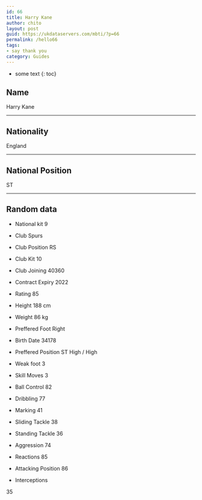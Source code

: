 ```yaml
---
id: 66
title: Harry Kane
author: chito
layout: post
guid: https://ukdataservers.com/mbti/?p=66
permalink: /hello66
tags:
- say thank you
category: Guides
---
```


* some text
{: toc}


## Name  
Harry Kane 

* * *

## Nationality  
England 

* * *

## National Position  
ST 

* * *

## Random data 

  * National kit 
9 

  * Club 
Spurs 

  * Club Position 
RS 

  * Club Kit 
10 

  * Club Joining 
40360 

  * Contract Expiry 
2022 

  * Rating 
85 

  * Height 
188 cm 

  * Weight 
86 kg 

  * Preffered Foot 
Right 

  * Birth Date 
34178 

  * Preffered Position 
ST High / High 

  * Weak foot 
3 

  * Skill Moves 
3 

  * Ball Control 
82 

  * Dribbling 
77 

  * Marking 
41 

  * Sliding Tackle 
38 

  * Standing Tackle 
36 

  * Aggression 
74 

  * Reactions 
85 

  * Attacking Position 
86 

  * Interceptions 

35
